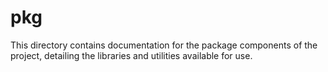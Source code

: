 # pkg
This directory contains documentation for the package components of the project, detailing the libraries and utilities available for use.